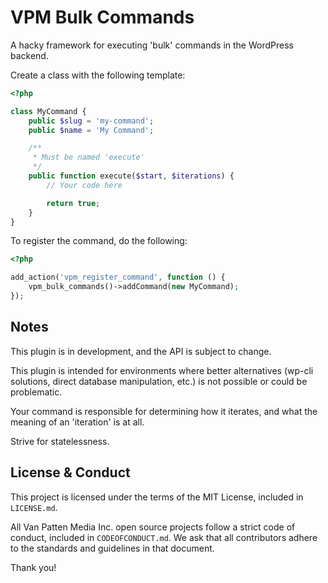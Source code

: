 # VPM Bulk Commands

A hacky framework for executing 'bulk' commands in the WordPress backend.

Create a class with the following template:

```php
<?php

class MyCommand {
	public $slug = 'my-command';
	public $name = 'My Command';

	/**
	 * Must be named 'execute'
	 */
	public function execute($start, $iterations) {
		// Your code here

		return true;
	}
}
```

To register the command, do the following:

```php
<?php

add_action('vpm_register_command', function () {
	vpm_bulk_commands()->addCommand(new MyCommand);
});
```

## Notes

This plugin is in development, and the API is subject to change.

This plugin is intended for environments where better alternatives (wp-cli solutions, direct database manipulation, etc.) is not possible or could be problematic.

Your command is responsible for determining how it iterates, and what the meaning of an 'iteration' is at all.

Strive for statelessness.

## License & Conduct

This project is licensed under the terms of the MIT License, included in `LICENSE.md`.

All Van Patten Media Inc. open source projects follow a strict code of conduct, included in `CODEOFCONDUCT.md`. We ask that all contributors adhere to the standards and guidelines in that document.

Thank you!
